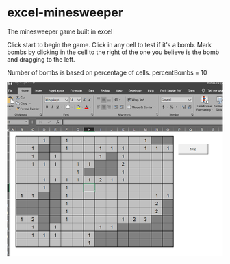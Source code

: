 # excel-minesweeper
The minesweeper game built in excel

Click start to begin the game. Click in any cell to test if it's a bomb. 
Mark bombs by clicking in the cell to the right of the one you believe is the bomb and dragging to the left.

Number of bombs is based on percentage of cells.
percentBombs = 10

![minesweeper screenshot](https://github.com/DontFretBrett/excel-minesweeper/blob/master/mine%20sweeper.png)
